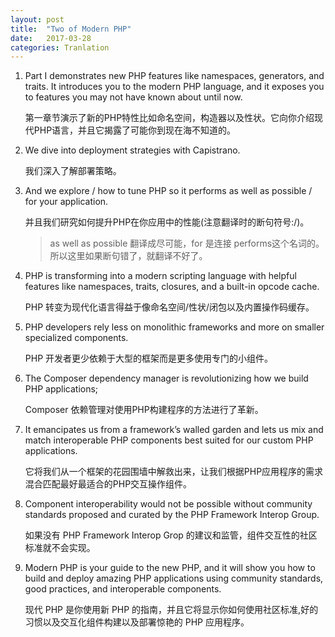 ```yaml
---
layout: post
title:  "Two of Modern PHP"
date:   2017-03-28
categories: Tranlation
---
```

1. Part I demonstrates new PHP features like namespaces, generators, and traits. It introduces you to the modern PHP language, and it exposes you to features you may
not have known about until now.

    第一章节演示了新的PHP特性比如命名空间，构造器以及性状。它向你介绍现代PHP语言，并且它揭露了可能你到现在海不知道的。
    
2. We dive into deployment strategies with Capistrano.

    我们深入了解部署策略。
    
3. And we explore / how to tune PHP so it performs as well as possible / for your application.

    并且我们研究如何提升PHP在你应用中的性能(注意翻译时的断句符号:/)。
    
    > as well as possible 翻译成尽可能，for 是连接 performs这个名词的。所以这里如果断句错了，就翻译不好了。
    
4. PHP is transforming into a modern scripting language with helpful features like namespaces, traits, closures, and a built-in opcode cache.

    PHP 转变为现代化语言得益于像命名空间/性状/闭包以及内置操作码缓存。
    
5. PHP developers rely less on monolithic frameworks and more on smaller specialized components.

    PHP 开发者更少依赖于大型的框架而是更多使用专门的小组件。
    
6. The Composer dependency manager is revolutionizing how we build PHP applications;

    Composer 依赖管理对使用PHP构建程序的方法进行了革新。
    
7. It emancipates us from a framework’s walled garden and lets us mix and match interoperable PHP components best suited for our custom PHP applications.

    它将我们从一个框架的花园围墙中解救出来，让我们根据PHP应用程序的需求混合匹配最好最适合的PHP交互操作组件。
    
8. Component interoperability would not be possible without community standards proposed and curated by the PHP Framework Interop Group.

    如果没有 PHP Framework Interop Grop 的建议和监管，组件交互性的社区标准就不会实现。
    
9. Modern PHP is your guide to the new PHP, and it will show you how to build and deploy amazing PHP applications using community standards, good practices, and interoperable components.

    现代 PHP 是你使用新 PHP 的指南，并且它将显示你如何使用社区标准,好的习惯以及交互化组件构建以及部署惊艳的 PHP 应用程序。

